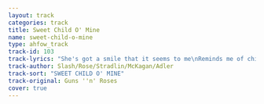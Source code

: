 ```yaml
---
layout: track
categories: track
title: Sweet Child O' Mine
name: sweet-child-o-mine
type: ahfow_track
track-id: 103
track-lyrics: "She's got a smile that it seems to me\nReminds me of childhood memories\nWhere everything\nWas as fresh as the bright blue sky\nNow and then when I see her face\nShe takes me away to that\nspecial place\nAnd if I stared too long\nI'd probably break down and cry\n\nSweet child o' mine\nSweet love of mine\n\nShe's got eyes of the bluest skies\nAs if they thought of rain\nI hate to look into those eyes\nAnd see an ounce of pain\nHer hair reminds me\nof a warm safe place\nWhere as a child I'd hide\nAnd pray for the thunder\nAnd the rain\nTo quietly pass me by\n\nSweet child o' mine\nSweet love of mine\n\nWhere do we go\nWhere do we go now\nWhere do we go\nSweet child o' mine"
track-author: Slash/Rose/Stradlin/McKagan/Adler
track-sort: "SWEET CHILD O' MINE"
track-original: Guns ''n' Roses
cover: true
---
```

